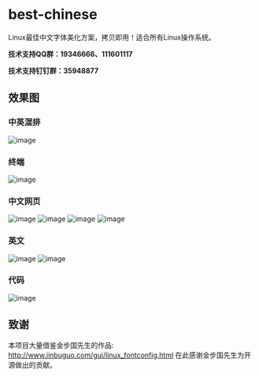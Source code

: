 # best-chinese
Linux最佳中文字体美化方案，拷贝即用！适合所有Linux操作系统。

<p><b>技术支持QQ群：19346666、111601117</b></p>
<p><b>技术支持钉钉群：35948877</b></p>

## 效果图

### 中英混排
![image](./效果图/中英混排.png)

### 终端
![image](./效果图/终端.png)

### 中文网页
![image](./效果图/中文网页1.png)
![image](./效果图/中文网页2.png)
![image](./效果图/中文网页3.png)
![image](./效果图/中文网页4.png)

### 英文
![image](./效果图/英文1.png)
![image](./效果图/英文2.png)

### 代码
![image](./效果图/代码.png)

## 致谢
本项目大量借鉴金步国先生的作品: http://www.jinbuguo.com/gui/linux_fontconfig.html
在此感谢金步国先生为开源做出的贡献。